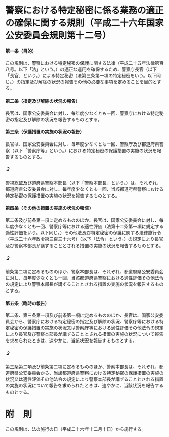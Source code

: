 # 警察における特定秘密に係る業務の適正の確保に関する規則（平成二十六年国家公安委員会規則第十二号）
#### 第一条（目的）
この規則は、警察における特定秘密の保護に関する法律（平成二十五年法律第百八号。以下「法」という。）の適正な運用を確保するため、警察庁長官（以下「長官」という。）による特定秘密（法第三条第一項の特定秘密をいう。以下同じ。）の指定及び解除の状況の報告その他の必要な事項を定めることを目的とする。
#### 第二条（指定及び解除の状況の報告）
長官は、国家公安委員会に対し、毎年度少なくとも一回、警察庁における特定秘密の指定及び解除の状況を報告するものとする。
#### 第三条（保護措置の実施の状況の報告）
長官は、国家公安委員会に対し、毎年度少なくとも一回、警察庁及び都道府県警察（以下「警察庁等」という。）における特定秘密の保護措置の実施の状況を報告するものとする。
##### ２
警視総監及び道府県警察本部長（以下「警察本部長」という。）は、それぞれ、都道府県公安委員会に対し、毎年度少なくとも一回、当該都道府県警察における特定秘密の保護措置の実施の状況を報告するものとする。
#### 第四条（その他の措置の実施の状況の報告）
第二条及び前条第一項に定めるもののほか、長官は、国家公安委員会に対し、毎年度少なくとも一回、警察庁等における適性評価（法第十二条第一項に規定する適性評価をいう。以下同じ。）その他法及び特定秘密の保護に関する法律施行令（平成二十六年政令第三百三十六号）（以下「法令」という。）の規定により長官及び警察本部長が講ずることとされる措置の実施の状況を報告するものとする。
##### ２
前条第二項に定めるもののほか、警察本部長は、それぞれ、都道府県公安委員会に対し、毎年度少なくとも一回、当該都道府県警察における適性評価その他法令の規定により警察本部長が講ずることとされる措置の実施の状況を報告するものとする。
#### 第五条（臨時の報告）
第二条、第三条第一項及び前条第一項に定めるもののほか、長官は、国家公安委員会から、警察庁における特定秘密の指定及び解除の状況、警察庁等における特定秘密の保護措置の実施の状況又は警察庁等における適性評価その他法令の規定により長官及び警察本部長が講ずることとされる措置の実施の状況について報告を求められたときは、速やかに、当該状況を報告するものとする。
##### ２
第三条第二項及び前条第二項に定めるもののほか、警察本部長は、それぞれ、都道府県公安委員会から、当該都道府県警察における特定秘密の保護措置の実施の状況又は適性評価その他法令の規定により警察本部長が講ずることとされる措置の実施の状況について報告を求められたときは、速やかに、当該状況を報告するものとする。
# 附　則
この規則は、法の施行の日（平成二十六年十二月十日）から施行する。
